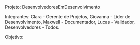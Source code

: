 Projeto: DesenvolvedoresEmDesenvolvimento

Integrantes: Clara - Gerente de Projetos,
             Giovanna - Líder de Desenvolvimento,
             Maxwell - Documentador,
             Lucas - Validador,
             Desenvolvedores - Todos.

Objetivo: 
